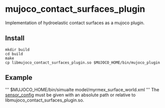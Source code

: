 # mujoco_contact_surfaces_plugin

Implementation of hydroelastic contact surfaces as a mujoco plugin.

## Install

```
mkdir build
cd build
make
cp libmujoco_contact_surfaces_plugin.so $MUJOCO_HOME/bin/mujoco_plugin
```

## Example

'''
$MUJOCO_HOME/bin/simualte model/myrmex_surface_world.xml
'''
The [sensor_config](https://github.com/fpatzelt/mujoco_contact_surfaces_plugin/blob/3289ff57d39bd9c55cad439804d4cddca31bc0a7/model/myrmex_surface_world.xml#L22C22-L22C35) must be given with an absolute path or relative to libmujoco_contact_surfaces_plugin.so.
